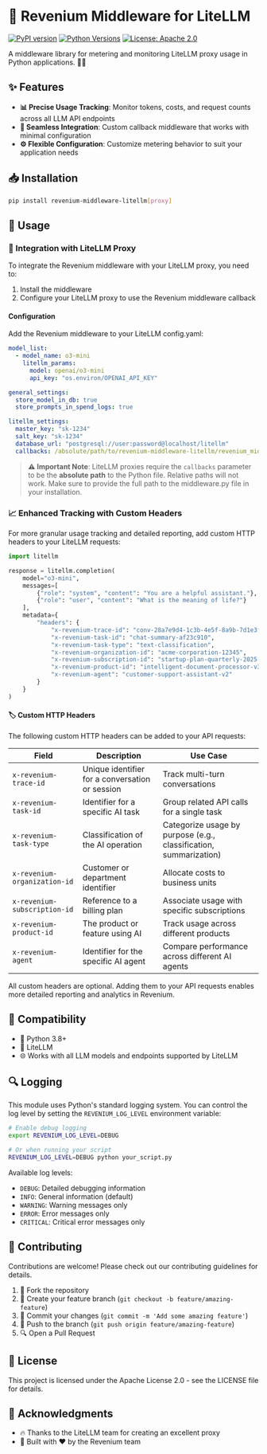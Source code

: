 # 🤖 Revenium Middleware for LiteLLM

[![PyPI version](https://img.shields.io/pypi/v/revenium-middleware-litellm.svg)](https://pypi.org/project/revenium-middleware-litellm/)
[![Python Versions](https://img.shields.io/pypi/pyversions/revenium-middleware-litellm.svg)](https://pypi.org/project/revenium-middleware-litellm/)
[![License: Apache 2.0](https://img.shields.io/badge/License-Apache%202.0-blue.svg)](https://www.apache.org/licenses/LICENSE-2.0)

A middleware library for metering and monitoring LiteLLM proxy usage in Python applications. 🐍✨

## ✨ Features

- **📊 Precise Usage Tracking**: Monitor tokens, costs, and request counts across all LLM API endpoints
- **🔌 Seamless Integration**: Custom callback middleware that works with minimal configuration
- **⚙️ Flexible Configuration**: Customize metering behavior to suit your application needs

## 📥 Installation

```bash
pip install revenium-middleware-litellm[proxy]
```

## 🔧 Usage

### 🔄 Integration with LiteLLM Proxy

To integrate the Revenium middleware with your LiteLLM proxy, you need to:

1. Install the middleware
2. Configure your LiteLLM proxy to use the Revenium middleware callback

#### Configuration

Add the Revenium middleware to your LiteLLM config.yaml:

```yaml
model_list:
  - model_name: o3-mini
    litellm_params:
      model: openai/o3-mini
      api_key: "os.environ/OPENAI_API_KEY"

general_settings:
  store_model_in_db: true
  store_prompts_in_spend_logs: true

litellm_settings:
  master_key: "sk-1234"
  salt_key: "sk-1234"
  database_url: "postgresql://user:password@localhost/litellm"
  callbacks: /absolute/path/to/revenium-middleware-litellm/revenium_middleware_litellm_proxy/middleware.proxy_handler_instance
```

> **⚠️ Important Note**: LiteLLM proxies require the `callbacks` parameter to be the **absolute path** to the Python file. Relative paths will not work. Make sure to provide the full path to the middleware.py file in your installation.

### 📈 Enhanced Tracking with Custom Headers

For more granular usage tracking and detailed reporting, add custom HTTP headers to your LiteLLM requests:

```python
import litellm

response = litellm.completion(
    model="o3-mini",
    messages=[
        {"role": "system", "content": "You are a helpful assistant."},
        {"role": "user", "content": "What is the meaning of life?"}
    ],
    metadata={
        "headers": {
            "x-revenium-trace-id": "conv-28a7e9d4-1c3b-4e5f-8a9b-7d1e3f2c1b4a",
            "x-revenium-task-id": "chat-summary-af23c910",
            "x-revenium-task-type": "text-classification",
            "x-revenium-organization-id": "acme-corporation-12345",
            "x-revenium-subscription-id": "startup-plan-quarterly-2025-Q1",
            "x-revenium-product-id": "intelligent-document-processor-v3",
            "x-revenium-agent": "customer-support-assistant-v2"
        }
    }
)
```

#### 🏷️ Custom HTTP Headers

The following custom HTTP headers can be added to your API requests:

| Field | Description | Use Case |
|-------|-------------|----------|
| `x-revenium-trace-id` | Unique identifier for a conversation or session | Track multi-turn conversations |
| `x-revenium-task-id` | Identifier for a specific AI task | Group related API calls for a single task |
| `x-revenium-task-type` | Classification of the AI operation | Categorize usage by purpose (e.g., classification, summarization) |
| `x-revenium-organization-id` | Customer or department identifier | Allocate costs to business units |
| `x-revenium-subscription-id` | Reference to a billing plan | Associate usage with specific subscriptions |
| `x-revenium-product-id` | The product or feature using AI | Track usage across different products |
| `x-revenium-agent` | Identifier for the specific AI agent | Compare performance across different AI agents |

All custom headers are optional. Adding them to your API requests enables more detailed reporting and analytics in Revenium.

## 🔄 Compatibility

- 🐍 Python 3.8+
- 🤖 LiteLLM 
- 🌐 Works with all LLM models and endpoints supported by LiteLLM

## 🔍 Logging

This module uses Python's standard logging system. You can control the log level by setting the `REVENIUM_LOG_LEVEL` environment variable:

```bash
# Enable debug logging
export REVENIUM_LOG_LEVEL=DEBUG

# Or when running your script
REVENIUM_LOG_LEVEL=DEBUG python your_script.py
```

Available log levels:
- `DEBUG`: Detailed debugging information
- `INFO`: General information (default)
- `WARNING`: Warning messages only
- `ERROR`: Error messages only
- `CRITICAL`: Critical error messages only

## 👥 Contributing

Contributions are welcome! Please check out our contributing guidelines for details.

1. 🍴 Fork the repository
2. 🌿 Create your feature branch (`git checkout -b feature/amazing-feature`)
3. 💾 Commit your changes (`git commit -m 'Add some amazing feature'`)
4. 🚀 Push to the branch (`git push origin feature/amazing-feature`)
5. 🔍 Open a Pull Request

## 📄 License

This project is licensed under the Apache License 2.0 - see the LICENSE file for details.

## 🙏 Acknowledgments

- 🔥 Thanks to the LiteLLM team for creating an excellent proxy
- 💖 Built with ❤️ by the Revenium team

